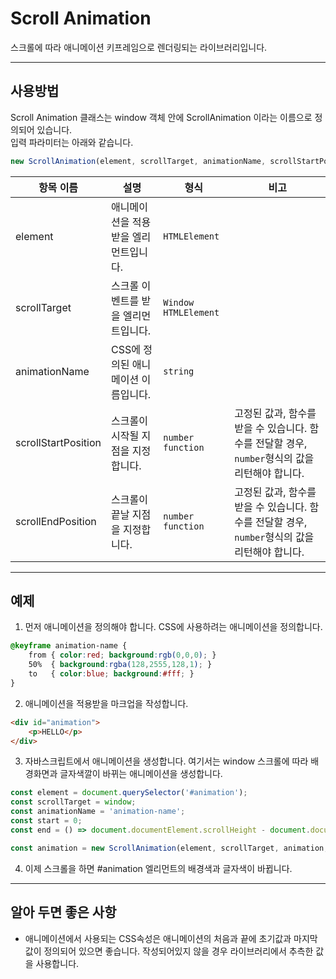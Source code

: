# Scroll Animation

스크롤에 따라 애니메이션 키프레임으로 렌더링되는 라이브러리입니다.<br/>

---

## 사용방법

Scroll Animation 클래스는 window 객체 안에 ScrollAnimation 이라는 이름으로 정의되어 있습니다.<br/>
입력 파라미터는 아래와 같습니다.

```js
new ScrollAnimation(element, scrollTarget, animationName, scrollStartPosition, scrollEndPosition);
```
|항목 이름|설명|형식|비고|
|-|-|-|-|
|element|애니메이션을 적용받을 엘리먼트입니다.|`HTMLElement`||
|scrollTarget|스크롤 이벤트를 받을 엘리먼트입니다.|`Window` `HTMLElement`||
|animationName|CSS에 정의된 애니메이션 이름입니다.|`string`||
|scrollStartPosition|스크롤이 시작될 지점을 지정합니다.|`number` `function`|고정된 값과, 함수를 받을 수 있습니다. 함수를 전달할 경우, `number`형식의 값을 리턴해야 합니다.|
|scrollEndPosition|스크롤이 끝날 지점을 지정합니다.|`number` `function`|고정된 값과, 함수를 받을 수 있습니다. 함수를 전달할 경우, `number`형식의 값을 리턴해야 합니다.|

---

## 예제

1. 먼저 애니메이션을 정의해야 합니다. CSS에 사용하려는 애니메이션을 정의합니다.
```css
@keyframe animation-name {
    from { color:red; background:rgb(0,0,0); }
    50%  { background:rgba(128,2555,128,1); }
    to   { color:blue; background:#fff; }
}
```

2. 애니메이션을 적용받을 마크업을 작성합니다.
```html
<div id="animation">
    <p>HELLO</p>
</div>
```

3. 자바스크립트에서 애니메이션을 생성합니다. 여기서는 window 스크롤에 따라 배경화면과 글자색깔이 바뀌는 애니메이션을 생성합니다.
```js
const element = document.querySelector('#animation');
const scrollTarget = window;
const animationName = 'animation-name';
const start = 0;
const end = () => document.documentElement.scrollHeight - document.documentElement.offsetHeight;

const animation = new ScrollAnimation(element, scrollTarget, animation, start, end);
```

4. 이제 스크롤을 하면 #animation 엘리먼트의 배경색과 글자색이 바뀝니다.

---

## 알아 두면 좋은 사항

- 애니메이션에서 사용되는 CSS속성은 애니메이션의 처음과 끝에 초기값과 마지막값이 정의되어 있으면 좋습니다. 작성되어있지 않을 경우 라이브러리에서 추측한 값을 사용합니다.